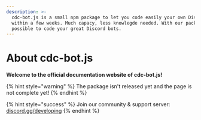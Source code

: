 ```yaml
---
description: >-
  cdc-bot.js is a small npm package to let you code easily your own Discord Bots
  within a few weeks. Much capacy, less knowlegde needed. With our package it's
  possible to code your great Discord bots.
---
```


# About cdc-bot.js

**Welcome to the official documentation website of cdc-bot.js!**

{% hint style="warning" %}
The package isn't released yet and the page is not complete yet! 
{% endhint %}

{% hint style="success" %}
Join our community & support server: [discord.gg/developing](https://discord.gg/developing)
{% endhint %}


